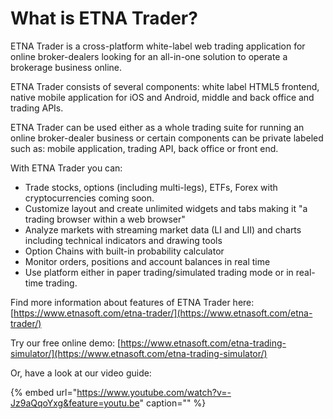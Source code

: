 # What is ETNA Trader?

ETNA Trader is a cross-platform white-label web trading application for online broker-dealers looking for an all-in-one solution to operate a brokerage business online. 

ETNA Trader consists of several components: white label HTML5 frontend, native mobile application for iOS and Android, middle and back office and trading APIs.

ETNA Trader can be used either as a whole trading suite for running an online broker-dealer business or certain components can be private labeled such as: mobile application, trading API, back office or front end.

With ETNA Trader you can:

* Trade stocks, options \(including multi-legs\), ETFs, Forex with cryptocurrencies coming soon.
* Customize layout and create unlimited widgets and tabs making it "a trading browser within a web browser" 
* Analyze markets with streaming market data \(LI and LII\) and charts including technical indicators and drawing tools
* Option Chains with built-in probability calculator
* Monitor orders, positions and account balances in real time
* Use platform either in paper trading/simulated trading mode or in real-time trading.

Find more information about features of ETNA Trader here: [https://www.etnasoft.com/etna-trader/](https://www.etnasoft.com/etna-trader/)

Try our free online demo: [https://www.etnasoft.com/etna-trading-simulator/](https://www.etnasoft.com/etna-trading-simulator/)

Or, have a look at our video guide:

{% embed url="https://www.youtube.com/watch?v=-Jz9aQqoYxg&feature=youtu.be" caption="" %}

